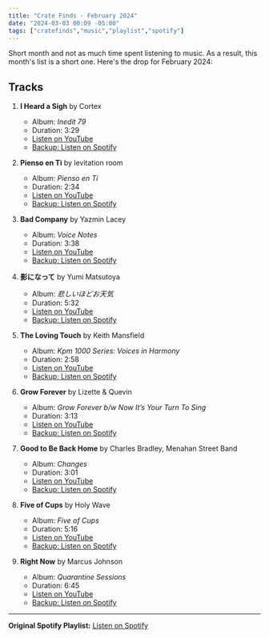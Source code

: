 ```yaml
---
title: "Crate Finds - February 2024"
date: "2024-03-03 00:09 -05:00"
tags: ["cratefinds","music","playlist","spotify"]
---
```


Short month and not as much time spent listening to music. As a result, this month's list is a short one. Here's the drop for February 2024:

## Tracks

1. **I Heard a Sigh** by Cortex
   - Album: *Inedit 79*
   - Duration: 3:29
   - [Listen on YouTube](https://www.youtube.com/watch?v=rC9gTAef0P4)
   - [Backup: Listen on Spotify](https://open.spotify.com/track/4O4RFEWff8GeQwypae0ibM)

2. **Pienso en Ti** by levitation room
   - Album: *Pienso en Ti*
   - Duration: 2:34
   - [Listen on YouTube](https://www.youtube.com/watch?v=92UXOfh9mtc)
   - [Backup: Listen on Spotify](https://open.spotify.com/track/5MTqGnSwYu60DcBOSmAXka)

3. **Bad Company** by Yazmin Lacey
   - Album: *Voice Notes*
   - Duration: 3:38
   - [Listen on YouTube](https://www.youtube.com/watch?v=hiIIIO1vYuY)
   - [Backup: Listen on Spotify](https://open.spotify.com/track/6OKOMtpMb2NNRowTlwCFpp)

4. **影になって** by Yumi Matsutoya
   - Album: *悲しいほどお天気*
   - Duration: 5:32
   - [Listen on YouTube](https://www.youtube.com/watch?v=nWAz3NJL8C8)
   - [Backup: Listen on Spotify](https://open.spotify.com/track/2iGrc21d7bfvLAdlNeNerI)

5. **The Loving Touch** by Keith Mansfield
   - Album: *Kpm 1000 Series: Voices in Harmony*
   - Duration: 2:58
   - [Listen on YouTube](https://www.youtube.com/watch?v=m6sZh6M00gY)
   - [Backup: Listen on Spotify](https://open.spotify.com/track/6CWBpOv0X9se3d4Z4PaVmS)

6. **Grow Forever** by Lizette & Quevin
   - Album: *Grow Forever b/w Now It’s Your Turn To Sing*
   - Duration: 3:13
   - [Listen on YouTube](https://www.youtube.com/watch?v=CLmYU8zg6PA)
   - [Backup: Listen on Spotify](https://open.spotify.com/track/7lMJlw5lkmFXHjlH6KP5tt)

7. **Good to Be Back Home** by Charles Bradley, Menahan Street Band
   - Album: *Changes*
   - Duration: 3:01
   - [Listen on YouTube](https://www.youtube.com/watch?v=SkioNKJMSUY)
   - [Backup: Listen on Spotify](https://open.spotify.com/track/10dqk0DIortXmB4hR1j9JG)

8. **Five of Cups** by Holy Wave
   - Album: *Five of Cups*
   - Duration: 5:16
   - [Listen on YouTube](https://www.youtube.com/watch?v=7konAmqcMX0)
   - [Backup: Listen on Spotify](https://open.spotify.com/track/5s7jbXRfy7y6L94g5OTVI6)

9. **Right Now** by Marcus Johnson
   - Album: *Quarantine Sessions*
   - Duration: 6:45
   - [Listen on YouTube](https://www.youtube.com/watch?v=Z8BFmNGKGzo)
   - [Backup: Listen on Spotify](https://open.spotify.com/track/0QgBjH9tuFFogHLY6ePEGL)

---

**Original Spotify Playlist:** [Listen on Spotify](https://open.spotify.com/playlist/1yzC774efZbULAnDyU1GFe)
